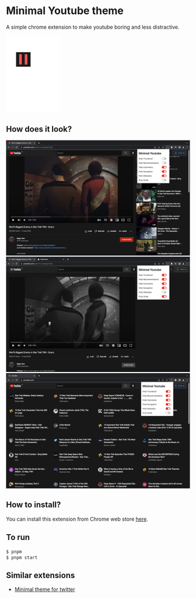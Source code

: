 # Minimal Youtube theme

A simple chrome extension to make youtube boring and less distractive.

<img src="logo.svg" alt="Logo" width="150"/>

## How does it look?

<img src="screenshots/comments.png" alt="Logo" width="700"/>
<img src="screenshots/gray_scale.png" alt="Logo" width="700"/>
<img src="screenshots/listing.png" alt="Logo" width="700"/>

## How to install?

You can install this extension from Chrome web store [here](https://chrome.google.com/webstore/detail/minimal-youtube-theme/ccplmbjcmgejfkggenhjagijijklnacm).

## To run

```
$ pnpm
$ pnpm start
```

## Similar extensions

- [Minimal theme for twitter](https://github.com/thomaswang/minimal-twitter)
